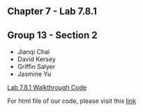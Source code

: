 ## Chapter 7 - Lab 7.8.1

## Group 13 - Section 2
- Jianqi Chai
- David Kersey
- Griffin Salyer
- Jasmine Yu


[Lab 7.8.1 Walkthrough Code](/code/G13_TP1.R)


For html file of our code, please visit this [link](/code/polyandstepR.html)
